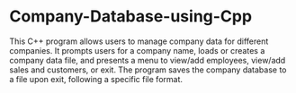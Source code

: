 # Company-Database-using-Cpp
This C++ program allows users to manage company data for different companies. It prompts users for a company name, loads or creates a company data file, and presents a menu to view/add employees, view/add sales and customers, or exit. The program saves the company database to a file upon exit, following a specific file format.

